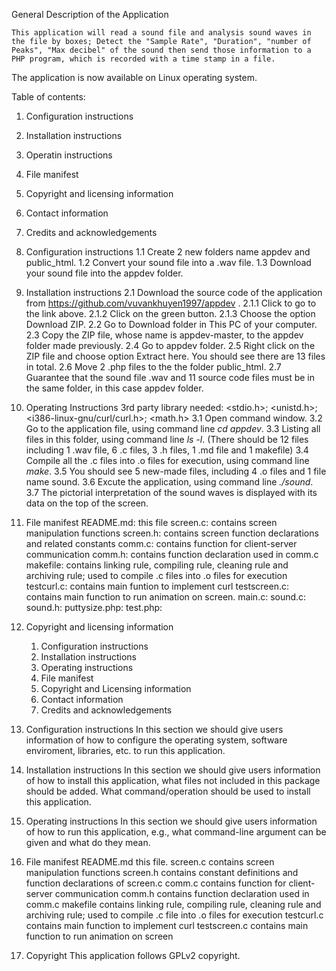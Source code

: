 General Description of the Application

	This application will read a sound file and analysis sound waves in the file by boxes; Detect the "Sample Rate", "Duration", "number of
	Peaks", "Max decibel" of the sound then send those information to a PHP program, which is recorded with a time stamp in a file.

The application is now available on Linux operating system.

Table of contents:
1. Configuration instructions
2. Installation instructions
3. Operatin instructions
4. File manifest
5. Copyright and licensing information
6. Contact information
7. Credits and acknowledgements


1. Configuration instructions
	1.1 Create 2 new folders name appdev and public_html.
	1.2 Convert your sound file into a .wav file.
	1.3 Download your sound file into the appdev folder. 

2. Installation instructions
	2.1 Download the source code of the application from https://github.com/vuvankhuyen1997/appdev .
		2.1.1 Click to go to the link above.
		2.1.2 Click on the green button.
		2.1.3 Choose the option Download ZIP.
	2.2 Go to Download folder in This PC of your computer.
	2.3 Copy the ZIP file, whose name is appdev-master, to the appdev folder made previously.
	2.4 Go to appdev folder.
	2.5 Right click on the ZIP file and choose option Extract here.
		You should see there are 13 files in total.
	2.6 Move 2 .php files to the the folder public_html.
	2.7 Guarantee that the sound file .wav and 11 source code files must be in the same folder,
		in this case appdev folder.

3. Operating Instructions
	3rd party library needed: <stdio.h>; <unistd.h>; <i386-linux-gnu/curl/curl.h>; <math.h>
	3.1 Open command window.
	3.2 Go to the application file, using command line *cd appdev*.
	3.3 Listing all files in this folder, using command line *ls -l*.
		(There should be 12 files including 1 .wav file, 6 .c files, 3 .h files, 1 .md file and 1 makefile)
	3.4 Compile all the .c files into .o files for execution, using command line *make*.
	3.5 You should see 5 new-made files, including 4 .o files and 1 file name sound.
	3.6 Excute the application, using command line *./sound*.
	3.7 The pictorial interpretation of the sound waves is displayed with its data on the top of the screen.

4. File manifest
	README.md:		this file
	screen.c:		contains screen manipulation functions
	screen.h:		contains screen function declarations and related constants
	comm.c:			contains function for client-server communication
	comm.h:			contains function declaration used in comm.c
	makefile:		contains linking rule, compiling rule, cleaning rule and archiving rule; 
					used to compile .c files into .o files for execution 
	testcurl.c:		contains main funtion to implement curl
	testscreen.c:		contains main function to run animation on screen.
	main.c:
	sound.c:
	sound.h:
	puttysize.php:
	test.php:

5. Copyright and licensing information
	1. Configuration instructions
	2. Installation instructions
	3. Operating instructions
	4. File manifest
	5. Copyright and Licensing information
	6. Contact information
	7. Credits and acknowledgements


1. Configuration instructions
	In this section we should give users information of how to configure the operating system, software enviroment, libraries, etc. to run this application.
2. Installation instructions
	In this section we should give users information of how to install this application, what files not included in this package should be added. What command/operation should be used to install this application.
3. Operating instructions
	In this section we should give users information of how to run this application, e.g., what command-line argument can be given and what do they mean.
4. File manifest
	README.md	this file.
	screen.c	contains screen manipulation functions
	screen.h	contains constant definitions and function declarations of screen.c
	comm.c          contains function for client-server communication
	comm.h          contains function declaration used in comm.c
	makefile        contains linking rule, compiling rule, cleaning rule and archiving rule; used to compile .c file into .o files for execution
	testcurl.c	contains main function to implement curl
	testscreen.c	contains main function to run animation on screen
5. Copyright
	This application follows GPLv2 copyright.
